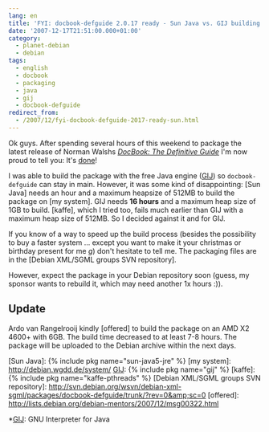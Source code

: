 ```yaml
---
lang: en
title: 'FYI: docbook-defguide 2.0.17 ready - Sun Java vs. GIJ building the package'
date: '2007-12-17T21:51:00.000+01:00'
category:
  - planet-debian
  - debian
tags:
  - english
  - docbook
  - packaging
  - java
  - gij
  - docbook-defguide
redirect_from:
  - /2007/12/fyi-docbook-defguide-2017-ready-sun.html
---
```


Ok guys. After spending several hours of this weekend to package the latest
release of Norman Walshs [<cite>DocBook: The Definitive Guide</cite>][defguide]
I'm now proud to tell you: It's [done]!

I was able to build the package with the free Java engine ([GIJ]) so
`docbook-defguide` can stay in main. However, it was some kind of
disappointing: [Sun Java] needs an hour and a maximum heapsize of 512MB to
build the package on [my system]. GIJ needs **16 hours** and a maximum heap
size of 1GB to build. [kaffe], which I tried too, fails much earlier than GIJ
with a maximum heap size of 512MB. So I decided against it and for GIJ.

If you know of a way to speed up the build process (besides the possibility to
buy a faster system ... except you want to make it your christmas or birthday
present for me *g*) don't hesitate to tell me. The packaging files are in the
[Debian XML/SGML groups SVN repository].

However, expect the package in your Debian repository soon (guess, my sponsor
wants to rebuild it, which may need another 1x hours :)).

## Update

Ardo van Rangelrooij kindly [offered] to build the package on an AMD X2 4600+
with 6GB. The build time decreased to at least 7-8 hours. The package will be
uploaded to the Debian archive within the next days.

[defguide]: http://docbook.org/tdg/
[done]: http://debian.wgdd.de/debian/incoming/packages/
[GIJ]: http://gcc.gnu.org/java/
[Sun Java]: {% include pkg name="sun-java5-jre" %}
[my system]: http://debian.wgdd.de/system/
[GIJ]: {% include pkg name="gij" %}
[kaffe]: {% include pkg name="kaffe-pthreads" %}
[Debian XML/SGML groups SVN repository]: http://svn.debian.org/wsvn/debian-xml-sgml/packages/docbook-defguide/trunk/?rev=0&amp;sc=0
[offered]: http://lists.debian.org/debian-mentors/2007/12/msg00322.html

*[GIJ]: GNU Interpreter for Java

<!-- vim: set tw=79 ts=2 sw=2 ai si et: -->
